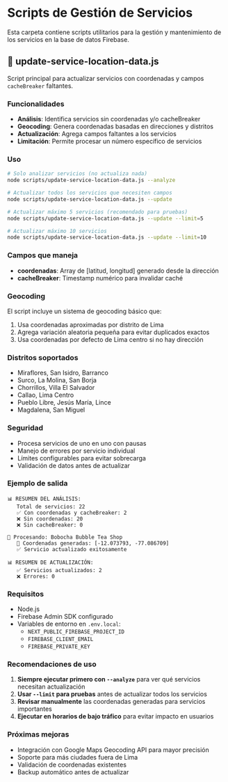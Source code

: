 # Scripts de Gestión de Servicios

Esta carpeta contiene scripts utilitarios para la gestión y mantenimiento de los servicios en la base de datos Firebase.

## 📍 update-service-location-data.js

Script principal para actualizar servicios con coordenadas y campos `cacheBreaker` faltantes.

### Funcionalidades

- **Análisis**: Identifica servicios sin coordenadas y/o cacheBreaker
- **Geocoding**: Genera coordenadas basadas en direcciones y distritos
- **Actualización**: Agrega campos faltantes a los servicios
- **Limitación**: Permite procesar un número específico de servicios

### Uso

```bash
# Solo analizar servicios (no actualiza nada)
node scripts/update-service-location-data.js --analyze

# Actualizar todos los servicios que necesiten campos
node scripts/update-service-location-data.js --update

# Actualizar máximo 5 servicios (recomendado para pruebas)
node scripts/update-service-location-data.js --update --limit=5

# Actualizar máximo 10 servicios
node scripts/update-service-location-data.js --update --limit=10
```

### Campos que maneja

- **coordenadas**: Array de [latitud, longitud] generado desde la dirección
- **cacheBreaker**: Timestamp numérico para invalidar caché

### Geocoding

El script incluye un sistema de geocoding básico que:

1. Usa coordenadas aproximadas por distrito de Lima
2. Agrega variación aleatoria pequeña para evitar duplicados exactos
3. Usa coordenadas por defecto de Lima centro si no hay dirección

### Distritos soportados

- Miraflores, San Isidro, Barranco
- Surco, La Molina, San Borja
- Chorrillos, Villa El Salvador
- Callao, Lima Centro
- Pueblo Libre, Jesús María, Lince
- Magdalena, San Miguel

### Seguridad

- Procesa servicios de uno en uno con pausas
- Manejo de errores por servicio individual
- Límites configurables para evitar sobrecarga
- Validación de datos antes de actualizar

### Ejemplo de salida

```
📊 RESUMEN DEL ANÁLISIS:
   Total de servicios: 22
   ✅ Con coordenadas y cacheBreaker: 2
   ❌ Sin coordenadas: 20
   ❌ Sin cacheBreaker: 0

📝 Procesando: Bobocha Bubble Tea Shop
   📍 Coordenadas generadas: [-12.073793, -77.086709]
   ✅ Servicio actualizado exitosamente

📊 RESUMEN DE ACTUALIZACIÓN:
   ✅ Servicios actualizados: 2
   ❌ Errores: 0
```

### Requisitos

- Node.js
- Firebase Admin SDK configurado
- Variables de entorno en `.env.local`:
  - `NEXT_PUBLIC_FIREBASE_PROJECT_ID`
  - `FIREBASE_CLIENT_EMAIL`
  - `FIREBASE_PRIVATE_KEY`

### Recomendaciones de uso

1. **Siempre ejecutar primero con `--analyze`** para ver qué servicios necesitan actualización
2. **Usar `--limit` para pruebas** antes de actualizar todos los servicios
3. **Revisar manualmente** las coordenadas generadas para servicios importantes
4. **Ejecutar en horarios de bajo tráfico** para evitar impacto en usuarios

### Próximas mejoras

- Integración con Google Maps Geocoding API para mayor precisión
- Soporte para más ciudades fuera de Lima
- Validación de coordenadas existentes
- Backup automático antes de actualizar